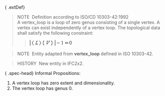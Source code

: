 { .extDef}
> NOTE&nbsp; Definition according to ISO/CD 10303-42:1992  
> A vertex_loop is a loop of zero genus consisting of a single vertex. A vertex can exist independently of a vertex loop. The topological data shall satisfy the following constraint: 
>> ![Image](../../../../../../figures/ifcvertexloop-math1.gif)


> 
> NOTE&nbsp; Entity adapted from **vertex_loop** defined in ISO 10303-42.

> HISTORY&nbsp; New entity in IFC2x2.

{ .spec-head}
Informal Propositions:

1. A vertex loop has zero extent and dimensionality.
2. The vertex loop has genus 0.